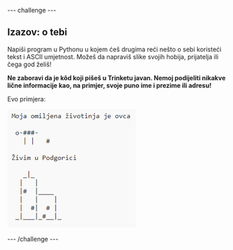 --- challenge ---

## Izazov: o tebi

Napiši program u Pythonu u kojem ćeš drugima reći nešto o sebi koristeći tekst i ASCII umjetnost. Možeš da napraviš slike svojih hobija, prijatelja ili čega god želiš!

**Ne zaboravi da je kôd koji pišeš u Trinketu javan. Nemoj podijeliti nikakve lične informacije kao, na primjer, svoje puno ime i prezime ili adresu!**

Evo primjera:

![screenshot](images/me-about.png)

--- /challenge ---